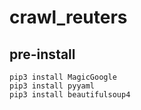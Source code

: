 # crawl_reuters

## pre-install
```
pip3 install MagicGoogle
pip3 install pyyaml
pip3 install beautifulsoup4
```

